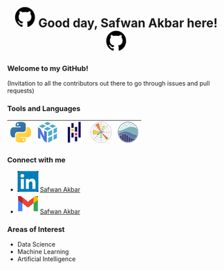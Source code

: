 <h1 align="center"> <img src="https://github.com/safwanakbar86/safwanakbar86/blob/main/icons48/github48.png" alt-text="GitHub"> Good day, Safwan Akbar here! <img src="https://github.com/safwanakbar86/safwanakbar86/blob/main/icons48/github48.png" alt-text="GitHub"> </h1>

### Welcome to my GitHub!

(Invitation to all the contributors out there to go through issues and pull requests)

### Tools and Languages

| ![alt-text][python] | ![alt-text][numpy] | ![alt-text][pandas] | ![alt-text][matplot] | ![alt-text][seaborn] |
| ------------------- | ------------------ | ------------------- | -------------------- | -------------------- |

[python]: https://github.com/safwanakbar86/safwanakbar86/blob/main/icons48/python48.png "Python"
[numpy]: https://github.com/safwanakbar86/safwanakbar86/blob/main/icons48/numpy48.png "NumPy"
[pandas]: https://github.com/safwanakbar86/safwanakbar86/blob/main/icons48/pandas48.png "Pandas"
[matplot]: https://github.com/safwanakbar86/safwanakbar86/blob/main/icons48/matplotlib48.png "Matplotlib"
[seaborn]: https://github.com/safwanakbar86/safwanakbar86/blob/main/icons48/seaborn48.png "Seaborn"

### Connect with me

 - ![alt-text][linkedin] [Safwan Akbar](https://www.linkedin.com/in/safwan-akbar-3015aa244/)
 - ![alt-text][gmail] [Safwan Akbar](mailto:safwanakbar0205@gmail.com)

[linkedin]: https://github.com/safwanakbar86/safwanakbar86/blob/main/icons48/linkedin48.png "LinkedIn"
[gmail]: https://github.com/safwanakbar86/safwanakbar86/blob/main/icons48/gmail48.png "Gmail"
[^1]: https://www.linkedin.com/in/safwan-akbar-3015aa244/
[^2]: mailto:safwanakbar0205@gmail.com

### Areas of Interest

 - Data Science
 - Machine Learning
 - Artificial Intelligence
